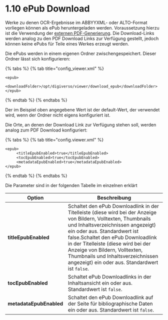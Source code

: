 # 1.10 ePub Download

Werke zu denen OCR-Ergebnisse im ABBYYXML- oder ALTO-Format vorliegen können als ePub heruntergeladen werden. Voraussetzung hierzu ist die Verwendung der [externen PDF-Generierung](9/1.md#externe-generierung). Die Download-Links werden analog zu den PDF Download Links zur Verfügung gestellt, jedoch können keine ePubs für Teile eines Werkes erzeugt werden.

Die ePubs werden in einem eigenen Ordner zwischengespeichert. Dieser Ordner lässt sich konfigurieren:

{% tabs %}
{% tab title="config_viewer.xml" %}
```markup
<epub>
    <downloadFolder>/opt/digiverso/viewer/download_epub</downloadFolder>
</epub>
```
{% endtab %}
{% endtabs %}

Der im Beispiel oben angegebene Wert ist der default-Wert, der verwendet wird, wenn der Ordner nicht eigens konfiguriert ist.

Die Orte, an denen der Download Link zur Verfügung stehen soll, werden analog zum PDF Download konfiguriert:

{% tabs %}
{% tab title="config.viewer.xml" %}
```markup
<epub>
     <titleEpubEnabled>true</titleEpubEnabled>
     <tocEpubEnabled>true</tocEpubEnabled>
     <metadataEpubEnabled>true</metadataEpubEnabled>
</epub>
```
{% endtab %}
{% endtabs %}

Die Parameter sind in der folgenden Tabelle im einzelnen erklärt

| **Option**              | Beschreibung                                                                                                                                                                                                                                                                                                                                                                               |
| ----------------------- | ------------------------------------------------------------------------------------------------------------------------------------------------------------------------------------------------------------------------------------------------------------------------------------------------------------------------------------------------------------------------------------------ |
| **titleEpubEnabled**    | Schaltet den ePub Downloadlink in der Titelleiste (diese wird bei der Anzeige von Bildern, Volltexten, Thumbnails und Inhaltsverzeichnissen angezeigt) ein oder aus. Standardwert ist false.Schaltet den ePub Downloadlink in der Titelleiste (diese wird bei der Anzeige von Bildern, Volltexten, Thumbnails und Inhaltsverzeichnissen angezeigt) ein oder aus. Standardwert ist `false`. |
| **tocEpubEnabled**      | Schaltet ePub Downloadlinks in der Inhaltsansicht ein oder aus. Standardwert ist `false`.                                                                                                                                                                                                                                                                                                  |
| **metadataEpubEnabled** | Schaltet den ePub Downloadlink auf der Seite für bibliographische Daten ein oder aus. Standardwert ist `false`.                                                                                                                                                                                                                                                                            |

